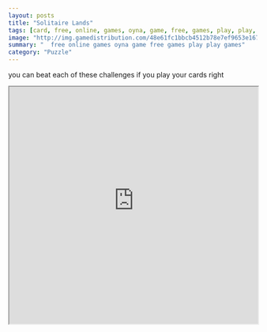```yaml
---
layout: posts
title: "Solitaire Lands"
tags: [card, free, online, games, oyna, game, free, games, play, play, games]
image: "http://img.gamedistribution.com/48e61fc1bbcb4512b78e7ef9653e1679.jpg"
summary: "  free online games oyna game free games play play games"
category: "Puzzle"
---
```


you can beat each of these challenges if you play your cards right

<iframe width="100%" height="480px;" src="http://flash.gamedistribution.com?game=48e61fc1bbcb4512b78e7ef9653e1679"></iframe>